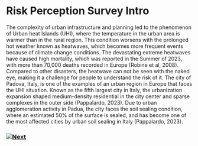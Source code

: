 # Risk Perception Survey Intro

The complexity of urban infrastructure and planning led to the phenomenon of Urban heat Islands (UHI), where the temperature in the urban area is warmer than in the rural region. This condition worsens with the prolonged hot weather known as heatwaves, which becomes more frequent events because of climate change conditions. The devastating extreme heatwaves have caused high mortality, which was reported in the Summer of 2023, with more than 70,000 deaths recorded in Europe (Robine et al, 2008). Compared to other disasters, the heatwave can not be seen with the naked eye, making it a challenge for people to understand the risk of it. The city of Padova, Italy, is one of the examples of an urban region in Europe that faces the UHI situation. Known as the fifth largest city in Italy, the urbanization expansion shaped medium-density residential in the city center and sparse complexes in the outer side (Pappalardo, 2023). Due to urban agglomeration activity in Padua, the city faces the soil sealing condition, where an estimated 50% of the surface is sealed, and has become one of the most affected cities by urban soil sealing in Italy (Pappalardo, 2023).

### [![Next]](../Survey-Questions/Risk%20Perception%20Survey_final%20Draft.docx)
 
 <!---------------------------------------------------------------------------->
 
 [Next]: https://img.shields.io/badge/Next-37a779?style=for-the-badge